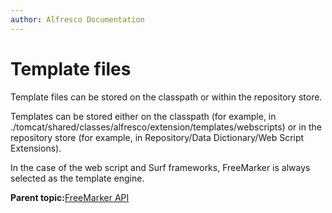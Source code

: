 ```yaml
---
author: Alfresco Documentation
---
```


# Template files

Template files can be stored on the classpath or within the repository store.

Templates can be stored either on the classpath \(for example, in ./tomcat/shared/classes/alfresco/extension/templates/webscripts\) or in the repository store \(for example, in Repository/Data Dictionary/Web Script Extensions\).

In the case of the web script and Surf frameworks, FreeMarker is always selected as the template engine.

**Parent topic:**[FreeMarker API](../references/API-FreeMarker-intro.md)

